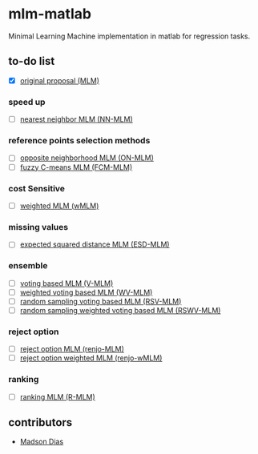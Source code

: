 # mlm-matlab
Minimal Learning Machine implementation in matlab for regression tasks. 

## to-do list
 - [x] [original proposal (MLM)](https://doi.org/10.1016/j.neucom.2014.11.073)

### speed up
 - [ ] [nearest neighbor MLM (NN-MLM)](https://link.springer.com/article/10.1007%2Fs11063-017-9587-5#Sec9)
 <!-- - [ ] [cubic equation MLM (C-MLM)](https://link.springer.com/article/10.1007%2Fs11063-017-9587-5#Sec10) -->

### reference points selection methods
 - [ ] [opposite neighborhood MLM (ON-MLM)](https://www.elen.ucl.ac.be/Proceedings/esann/esannpdf/es2018-198.pdf)
 - [ ] [fuzzy C-means MLM (FCM-MLM)](https://doi.org/10.1007/978-3-319-95312-0_34)
 <!-- - [ ] [optimally selected MLM (L$_{1/2}$-MLM)]()
 - [ ] [optimally selected MLM (OS-MLM)]() -->

### cost Sensitive
 - [ ] [weighted MLM (wMLM)](https://doi.org/10.1007/978-3-319-26532-2_61)

### missing values
 - [ ] [expected squared distance MLM (ESD-MLM)](https://doi.org/10.1007/978-3-319-26532-2_62)

### ensemble
 - [ ] [voting based MLM (V-MLM)](https://link.springer.com/article/10.1007%2Fs11063-017-9587-5#Sec11)
 - [ ] [weighted voting based MLM (WV-MLM)](https://link.springer.com/article/10.1007%2Fs11063-017-9587-5#Sec11)
 - [ ] [random sampling voting based MLM (RSV-MLM)](https://link.springer.com/article/10.1007%2Fs11063-017-9587-5#Sec11)
 - [ ] [random sampling weighted voting based MLM (RSWV-MLM)](https://link.springer.com/article/10.1007%2Fs11063-017-9587-5#Sec11)

### reject option
 - [ ] [reject option MLM (renjo-MLM)](https://doi.org/10.1109/BRACIS.2016.078)
 - [ ] [reject option weighted MLM (renjo-wMLM)](https://doi.org/10.1109/BRACIS.2016.078)

### ranking
 - [ ] [ranking MLM (R-MLM)](https://doi.org/10.1109/BRACIS.2015.39)

## contributors
 - [Madson Dias](https://github.com/omadson)